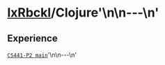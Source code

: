 # [lxRbckl](https://github.com/lxRbckl/lxRbckl/tree/main)/Clojure'\n\n---\n'
## Experience
[`CS441-P2 main`](https://github.com/ala2q6/CS441-P2/blob/main/README.md)'\n\n---\n'